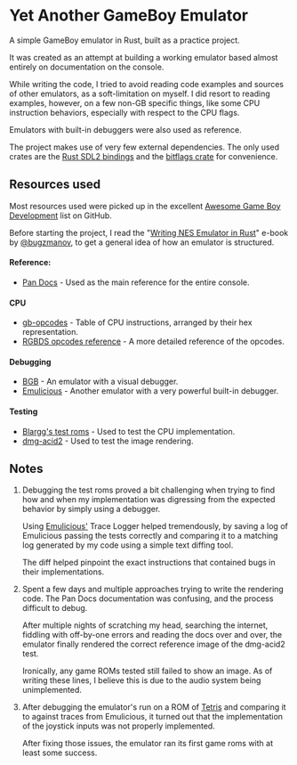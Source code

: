 ﻿# Yet Another GameBoy Emulator

A simple GameBoy emulator in Rust, built as a practice project.

It was created as an attempt at building a working emulator based almost entirely on documentation on the console.

While writing the code, I tried to avoid reading code examples and sources of other emulators, as a soft-limitation on myself. 
I did resort to reading examples, however, on a few non-GB specific things, like some CPU instruction behaviors, especially with respect to the CPU flags.

Emulators with built-in debuggers were also used as reference.

The project makes use of very few external dependencies. The only used crates are the [Rust SDL2 bindings](https://github.com/Rust-SDL2/rust-sdl2) 
and the [bitflags crate](https://docs.rs/bitflags/latest/bitflags/) for convenience.

## Resources used

Most resources used were picked up in the excellent [Awesome Game Boy Development](https://github.com/gbdev/awesome-gbdev) list on GitHub.

Before starting the project, I read the "[Writing NES Emulator in Rust](https://bugzmanov.github.io/nes_ebook/)" e-book 
by [@bugzmanov](https://github.com/bugzmanov/), to get a general idea of how an emulator is structured.

#### Reference:
- [Pan Docs](https://gbdev.github.io/pandocs/) - Used as the main reference for the entire console.

#### CPU
- [gb-opcodes](https://gbdev.github.io/gb-opcodes/optables/) - Table of CPU instructions, arranged by their hex representation.
- [RGBDS opcodes reference](https://rgbds.gbdev.io/docs/gbz80.7) - A more detailed reference of the opcodes.

#### Debugging
- [BGB](https://bgb.bircd.org/) - An emulator with a visual debugger.
- [Emulicious](https://emulicious.net/) - Another emulator with a very powerful built-in debugger.

#### Testing
- [Blargg's test roms](http://gbdev.gg8.se/files/roms/blargg-gb-tests/) - Used to test the CPU implementation.
- [dmg-acid2](https://github.com/mattcurrie/dmg-acid2) - Used to test the image rendering.

## Notes

1. Debugging the test roms proved a bit challenging when trying to find how and when my implementation was digressing
   from the expected behavior by simply using a debugger.

   Using [Emulicious'](https://emulicious.net/) Trace Logger helped tremendously, by saving a log of Emulicious 
   passing the tests correctly and comparing it to a matching log generated by my code using a simple text diffing tool.
   
   The diff helped pinpoint the exact instructions that contained bugs in their implementations.
2. Spent a few days and multiple approaches trying to write the rendering code. The Pan Docs documentation was confusing,
   and the process difficult to debug.
   
   After multiple nights of scratching my head, searching the internet, fiddling with off-by-one errors and reading the 
   docs over and over, the emulator finally rendered the correct reference image of the dmg-acid2 test.
   
   Ironically, any game ROMs tested still failed to show an image. As of writing these lines, I believe this is due to
   the audio system being unimplemented.
3. After debugging the emulator's run on a ROM of [Tetris](https://en.wikipedia.org/wiki/Tetris_(Game_Boy_video_game)) 
   and comparing it to against traces from Emulicious, it turned out that the implementation of the joystick inputs was
   not properly implemented.  
   
   After fixing those issues, the emulator ran its first game roms with at least some success.